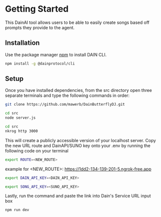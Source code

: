 # Getting Started

This DainAI tool allows users to be able to easily create songs based off prompts they provide to the agent.

## Installation
Use the package manager [npm](https://docs.npmjs.com/downloading-and-installing-node-js-and-npm) to install DAIN CLI.

```bash
npm install -g @dainprotocol/cli
```

## Setup
Once you have installed dependencies, from the src directory open three separate terminals and type the following commands in order:
```bash
git clone https://github.com/mawerb/DainButterflyDJ.git
```
```bash
cd src
node server.js
```

```bash
cd src
nkrog http 3000
```
This will create a publicly accessible version of your localhost server. 
Copy the new URL route and DainAPI/SUNO key onto your .env by running the following code on your terminal 
```bash
export ROUTE=<NEW_ROUTE>
```
example for <NEW_ROUTE>: https://1dd2-134-139-201-5.ngrok-free.app
```bash
export DAIN_API_KEY=<DAIN_API_KEY>
```
```bash
export SONG_API_KEY=<SUNO_API_KEY>
```
Lastly, run the command and paste the link into Dain's Service URL input box
```bash
npm run dev
```



